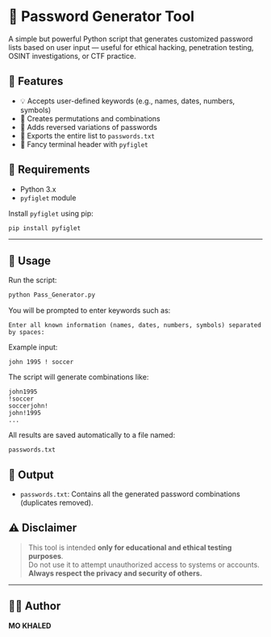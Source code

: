 # 🔐 Password Generator Tool

A simple but powerful Python script that generates customized password lists based on user input — useful for ethical hacking, penetration testing, OSINT investigations, or CTF practice.

## 📌 Features

- 💡 Accepts user-defined keywords (e.g., names, dates, numbers, symbols)
- 🔁 Creates permutations and combinations
- 🔄 Adds reversed variations of passwords
- 📝 Exports the entire list to `passwords.txt`
- 🎨 Fancy terminal header with `pyfiglet`


## 🧰 Requirements

- Python 3.x
- `pyfiglet` module

Install `pyfiglet` using pip:

```bash
pip install pyfiglet
```

---

## 🚀 Usage

Run the script:

```bash
python Pass_Generator.py
```

You will be prompted to enter keywords such as:

```
Enter all known information (names, dates, numbers, symbols) separated by spaces:
```

Example input:

```
john 1995 ! soccer
```

The script will generate combinations like:

```
john1995
!soccer
soccerjohn!
john!1995
...
```

All results are saved automatically to a file named:

```
passwords.txt
```


## 📁 Output

- `passwords.txt`: Contains all the generated password combinations (duplicates removed).

## ⚠️ Disclaimer

> This tool is intended **only for educational and ethical testing purposes**.  
> Do not use it to attempt unauthorized access to systems or accounts.  
> **Always respect the privacy and security of others.**

---

## 👨‍💻 Author

**MO KHALED**  

